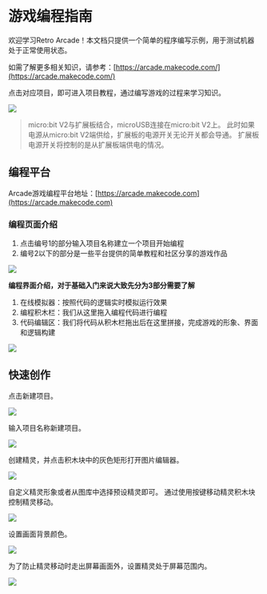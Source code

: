 ﻿---
sidebar_position: 8
sidebar_label: 游戏编程教程
---


# 游戏编程指南

欢迎学习Retro Arcade！本文档只提供一个简单的程序编写示例，用于测试机器处于正常使用状态。

如需了解更多相关知识，请参考：[https://arcade.makecode.com/](https://arcade.makecode.com/)

点击对应项目，即可进入项目教程，通过编写游戏的过程来学习知识。

![](https://wiki-media-ef.oss-cn-hongkong.aliyuncs.com//images/microbit-retro-arcade-28.png)

>micro:bit V2与扩展板结合，microUSB连接在micro:bit V2上。
>此时如果电源从micro:bit V2端供给，扩展板的电源开关无论开关都会导通。
>扩展板电源开关将控制的是从扩展板端供电的情况。

## 编程平台

Arcade游戏编程平台地址：[https://arcade.makecode.com](https://arcade.makecode.com)

### 编程页面介绍

1. 点击编号1的部分输入项目名称建立一个项目开始编程
2. 编号2以下的部分是一些平台提供的简单教程和社区分享的游戏作品

![](https://wiki-media-ef.oss-cn-hongkong.aliyuncs.com//images/microbit-retro-arcade-08.png)

**编程界面介绍，对于基础入门来说大致先分为3部分需要了解**

1. 在线模拟器：按照代码的逻辑实时模拟运行效果
2. 编程积木栏：我们从这里拖入编程代码进行编程
3. 代码编辑区：我们将代码从积木栏拖出后在这里拼接，完成游戏的形象、界面和逻辑构建

![](https://wiki-media-ef.oss-cn-hongkong.aliyuncs.com//images/microbit-retro-arcade-09.png)

## 快速创作

点击新建项目。

![](https://wiki-media-ef.oss-cn-hongkong.aliyuncs.com//images/microbit-retro-arcade-10.png)

输入项目名称新建项目。

![](https://wiki-media-ef.oss-cn-hongkong.aliyuncs.com//images/microbit-retro-arcade-11.png)


创建精灵，并点击积木块中的灰色矩形打开图片编辑器。

![](https://wiki-media-ef.oss-cn-hongkong.aliyuncs.com//images/microbit-retro-arcade-12.png)

自定义精灵形象或者从图库中选择预设精灵即可。
通过使用按键移动精灵积木块控制精灵移动。

![](https://wiki-media-ef.oss-cn-hongkong.aliyuncs.com//images/microbit-retro-arcade-13.png)

设置画面背景颜色。

![](https://wiki-media-ef.oss-cn-hongkong.aliyuncs.com//images/microbit-retro-arcade-14.png)

为了防止精灵移动时走出屏幕画面外，设置精灵处于屏幕范围内。

![](https://wiki-media-ef.oss-cn-hongkong.aliyuncs.com//images/microbit-retro-arcade-15.png)
